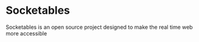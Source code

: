 Socketables
===========

Socketables is an open source project designed to make the real time web more accessible
